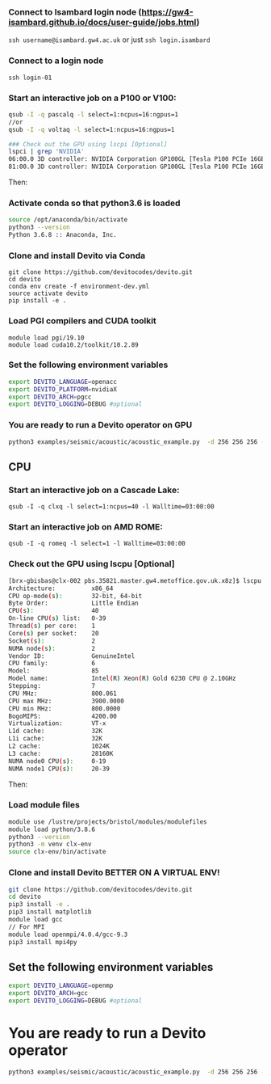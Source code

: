### Connect to Isambard login node (https://gw4-isambard.github.io/docs/user-guide/jobs.html)
`ssh username@isambard.gw4.ac.uk` 
or just
`ssh login.isambard` 

### Connect to a login node
`ssh login-01`

### Start an interactive job on a P100 or V100:
```bash
qsub -I -q pascalq -l select=1:ncpus=16:ngpus=1
//or
qsub -I -q voltaq -l select=1:ncpus=16:ngpus=1

### Check out the GPU using lscpi [Optional]
lspci | grep 'NVIDIA'
06:00.0 3D controller: NVIDIA Corporation GP100GL [Tesla P100 PCIe 16GB] (rev a1)
81:00.0 3D controller: NVIDIA Corporation GP100GL [Tesla P100 PCIe 16GB] (rev a1)
```

Then:
### Activate conda so that python3.6 is loaded
```bash
source /opt/anaconda/bin/activate
python3 --version
Python 3.6.8 :: Anaconda, Inc.
```

### Clone and install Devito via Conda
```
git clone https://github.com/devitocodes/devito.git
cd devito
conda env create -f environment-dev.yml
source activate devito
pip install -e .
```

### Load PGI compilers and CUDA toolkit
```
module load pgi/19.10 
module load cuda10.2/toolkit/10.2.89
```


### Set the following environment variables
```bash
export DEVITO_LANGUAGE=openacc
export DEVITO_PLATFORM=nvidiaX
export DEVITO_ARCH=pgcc
export DEVITO_LOGGING=DEBUG #optional
```

### You are ready to run a Devito operator on GPU
```bash
python3 examples/seismic/acoustic/acoustic_example.py  -d 256 256 256 --tn 128
```


## CPU
### Start an interactive job on a Cascade Lake:
`qsub -I -q clxq -l select=1:ncpus=40 -l Walltime=03:00:00`

### Start an interactive job on AMD ROME:
`qsub -I -q romeq -l select=1 -l Walltime=03:00:00`

### Check out the GPU using lscpu [Optional]
```bash
[brx-gbisbas@clx-002 pbs.35821.master.gw4.metoffice.gov.uk.x8z]$ lscpu
Architecture:          x86_64
CPU op-mode(s):        32-bit, 64-bit
Byte Order:            Little Endian
CPU(s):                40
On-line CPU(s) list:   0-39
Thread(s) per core:    1
Core(s) per socket:    20
Socket(s):             2
NUMA node(s):          2
Vendor ID:             GenuineIntel
CPU family:            6
Model:                 85
Model name:            Intel(R) Xeon(R) Gold 6230 CPU @ 2.10GHz
Stepping:              7
CPU MHz:               800.061
CPU max MHz:           3900.0000
CPU min MHz:           800.0000
BogoMIPS:              4200.00
Virtualization:        VT-x
L1d cache:             32K
L1i cache:             32K
L2 cache:              1024K
L3 cache:              28160K
NUMA node0 CPU(s):     0-19
NUMA node1 CPU(s):     20-39
```

Then:

### Load module files
```bash
module use /lustre/projects/bristol/modules/modulefiles
module load python/3.8.6
python3 --version
python3 -m venv clx-env
source clx-env/bin/activate
```

### Clone and install Devito BETTER ON A VIRTUAL ENV!
```bash
git clone https://github.com/devitocodes/devito.git
cd devito
pip3 install -e .
pip3 install matplotlib
module load gcc
// For MPI
module load openmpi/4.0.4/gcc-9.3
pip3 install mpi4py
```

## Set the following environment variables
```bash
export DEVITO_LANGUAGE=openmp
export DEVITO_ARCH=gcc
export DEVITO_LOGGING=DEBUG #optional
```

# You are ready to run a Devito operator
```bash
python3 examples/seismic/acoustic/acoustic_example.py  -d 256 256 256 --tn 128
```

